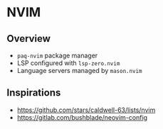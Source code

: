 # NVIM

## Overview

- `paq-nvim` package manager
- LSP configured with `lsp-zero.nvim`
- Language servers managed by `mason.nvim`

## Inspirations

- https://github.com/stars/caldwell-63/lists/nvim
- https://gitlab.com/bushblade/neovim-config
